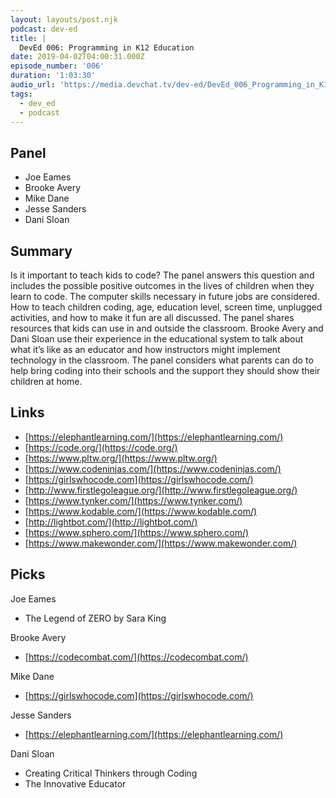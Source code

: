 ```yaml
---
layout: layouts/post.njk
podcast: dev-ed
title: |
  DevEd 006: Programming in K12 Education
date: 2019-04-02T04:00:31.000Z
episode_number: '006'
duration: '1:03:30'
audio_url: 'https://media.devchat.tv/dev-ed/DevEd_006_Programming_in_K12_Education.mp3'
tags:
  - dev_ed
  - podcast
---
```


## Panel

- Joe Eames
- Brooke Avery
- Mike Dane
- Jesse Sanders
- Dani Sloan

## Summary

Is it important to teach kids to code? The panel answers this question and includes the possible positive outcomes in the lives of children when they learn to code. The computer skills necessary in future jobs are considered. How to teach children coding, age, education level, screen time, unplugged activities, and how to make it fun are all discussed. The panel shares resources that kids can use in and outside the classroom. Brooke Avery and Dani Sloan use their experience in the educational system to talk about what it’s like as an educator and how instructors might implement technology in the classroom. The panel considers what parents can do to help bring coding into their schools and the support they should show their children at home.

## Links

- [https://elephantlearning.com/](https://elephantlearning.com/) 
- [https://code.org/](https://code.org/)
- [https://www.pltw.org/](https://www.pltw.org/)
- [https://www.codeninjas.com/](https://www.codeninjas.com/)
- [https://girlswhocode.com](https://girlswhocode.com/)
- [http://www.firstlegoleague.org/](http://www.firstlegoleague.org/)
- [https://www.tynker.com/](https://www.tynker.com/)
- [https://www.kodable.com/](https://www.kodable.com/)
- [http://lightbot.com/](http://lightbot.com/)
- [https://www.sphero.com/](https://www.sphero.com/)
- [https://www.makewonder.com/](https://www.makewonder.com/)

## Picks

Joe Eames

- The Legend of ZERO by Sara King

Brooke Avery

- [https://codecombat.com/](https://codecombat.com/)

Mike Dane

- [https://girlswhocode.com](https://girlswhocode.com/)

Jesse Sanders

- [https://elephantlearning.com/](https://elephantlearning.com/) 

Dani Sloan

- Creating Critical Thinkers through Coding
- The Innovative Educator
